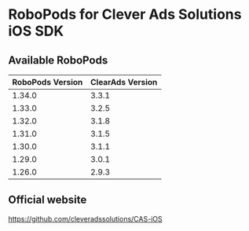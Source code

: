 # RoboPods for Clever Ads Solutions iOS SDK

## Available RoboPods

| RoboPods Version | ClearAds Version |
|------------------|------------------|
| 1.34.0           | 3.3.1            |
| 1.33.0           | 3.2.5            |
| 1.32.0           | 3.1.8            |
| 1.31.0           | 3.1.5            |
| 1.30.0           | 3.1.1            |
| 1.29.0           | 3.0.1            |
| 1.26.0           | 2.9.3            |

## Official website
https://github.com/cleveradssolutions/CAS-iOS
